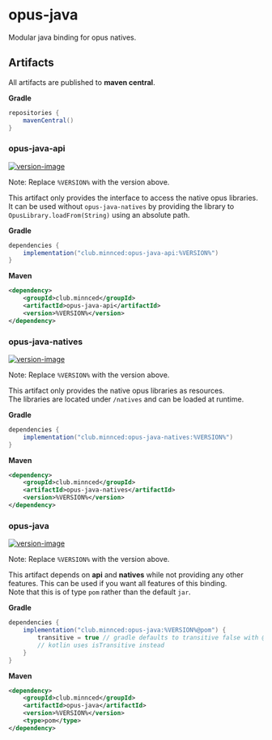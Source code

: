 [api-version]: https://shields.io/maven-metadata/v?metadataUrl=https%3A%2F%2Fm2.dv8tion.net%2Freleases%2Fclub%2Fminnced%2Fopus-java-api%2Fmaven-metadata.xml&color=informational&label=Download
[api-download]: #opus-java-api
[natives-version]: https://shields.io/maven-metadata/v?metadataUrl=https%3A%2F%2Fm2.dv8tion.net%2Freleases%2Fclub%2Fminnced%2Fopus-java-natives%2Fmaven-metadata.xml&color=informational&label=Download
[natives-download]: #opus-java-natives
[core-version]: https://shields.io/maven-metadata/v?metadataUrl=https%3A%2F%2Fm2.dv8tion.net%2Freleases%2Fclub%2Fminnced%2Fopus-java%2Fmaven-metadata.xml&color=informational&label=Download
[core-download]: #opus-java

# opus-java

Modular java binding for opus natives.

## Artifacts

All artifacts are published to **maven central**.

**Gradle**

```gradle
repositories {
    mavenCentral()
}
```

### opus-java-api

[ ![version-image][api-version] ][api-download]

Note: Replace `%VERSION%` with the version above.

This artifact only provides the interface to access the native opus libraries. 
It can be used without `opus-java-natives` by providing the library to `OpusLibrary.loadFrom(String)` using
an absolute path.

**Gradle**

```gradle
dependencies {
    implementation("club.minnced:opus-java-api:%VERSION%")
}
```

**Maven**

```xml
<dependency>
    <groupId>club.minnced</groupId>
    <artifactId>opus-java-api</artifactId>
    <version>%VERSION%</version>
</dependency>
```

### opus-java-natives

[ ![version-image][natives-version] ][natives-download]

Note: Replace `%VERSION%` with the version above.

This artifact only provides the native opus libraries as resources.
<br>The libraries are located under `/natives` and can be loaded at runtime.

**Gradle**

```gradle
dependencies {
    implementation("club.minnced:opus-java-natives:%VERSION%")
}
```

**Maven**

```xml
<dependency>
    <groupId>club.minnced</groupId>
    <artifactId>opus-java-natives</artifactId>
    <version>%VERSION%</version>
</dependency>
```

### opus-java

[ ![version-image][core-version] ][core-download]

Note: Replace `%VERSION%` with the version above.

This artifact depends on **api** and **natives** while not providing
any other features. This can be used if you want all features of this binding.
<br>Note that this is of type `pom` rather than the default `jar`.

**Gradle**

```gradle
dependencies {
    implementation("club.minnced:opus-java:%VERSION%@pom") {
        transitive = true // gradle defaults to transitive false with @pom
        // kotlin uses isTransitive instead
    }
}
```

**Maven**

```xml
<dependency>
    <groupId>club.minnced</groupId>
    <artifactId>opus-java</artifactId>
    <version>%VERSION%</version>
    <type>pom</type>
</dependency>
```
